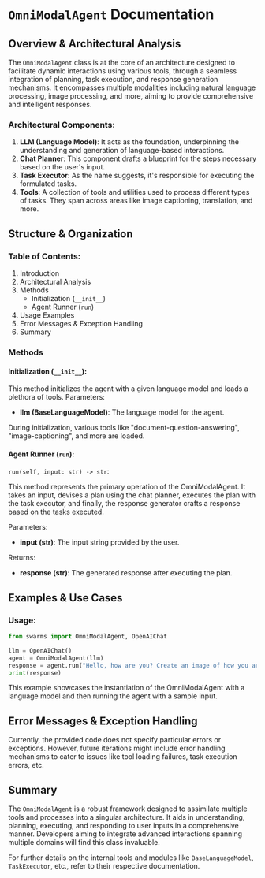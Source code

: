 # `OmniModalAgent` Documentation

## Overview & Architectural Analysis
The `OmniModalAgent` class is at the core of an architecture designed to facilitate dynamic interactions using various tools, through a seamless integration of planning, task execution, and response generation mechanisms. It encompasses multiple modalities including natural language processing, image processing, and more, aiming to provide comprehensive and intelligent responses.

### Architectural Components:
1. **LLM (Language Model)**: It acts as the foundation, underpinning the understanding and generation of language-based interactions.
2. **Chat Planner**: This component drafts a blueprint for the steps necessary based on the user's input.
3. **Task Executor**: As the name suggests, it's responsible for executing the formulated tasks.
4. **Tools**: A collection of tools and utilities used to process different types of tasks. They span across areas like image captioning, translation, and more.

## Structure & Organization

### Table of Contents:
1. Introduction
2. Architectural Analysis
3. Methods
    - Initialization (`__init__`)
    - Agent Runner (`run`)
4. Usage Examples
5. Error Messages & Exception Handling
6. Summary

### Methods

#### Initialization (`__init__`):
This method initializes the agent with a given language model and loads a plethora of tools.
Parameters:
- **llm (BaseLanguageModel)**: The language model for the agent.

During initialization, various tools like "document-question-answering", "image-captioning", and more are loaded.

#### Agent Runner (`run`):
`run(self, input: str) -> str`:

This method represents the primary operation of the OmniModalAgent. It takes an input, devises a plan using the chat planner, executes the plan with the task executor, and finally, the response generator crafts a response based on the tasks executed.

Parameters:
- **input (str)**: The input string provided by the user.

Returns:
- **response (str)**: The generated response after executing the plan.

## Examples & Use Cases

### Usage:
```python
from swarms import OmniModalAgent, OpenAIChat

llm = OpenAIChat()
agent = OmniModalAgent(llm)
response = agent.run("Hello, how are you? Create an image of how you are doing!")
print(response)
```
This example showcases the instantiation of the OmniModalAgent with a language model and then running the agent with a sample input.

## Error Messages & Exception Handling
Currently, the provided code does not specify particular errors or exceptions. However, future iterations might include error handling mechanisms to cater to issues like tool loading failures, task execution errors, etc.

## Summary
The `OmniModalAgent` is a robust framework designed to assimilate multiple tools and processes into a singular architecture. It aids in understanding, planning, executing, and responding to user inputs in a comprehensive manner. Developers aiming to integrate advanced interactions spanning multiple domains will find this class invaluable.

For further details on the internal tools and modules like `BaseLanguageModel`, `TaskExecutor`, etc., refer to their respective documentation.